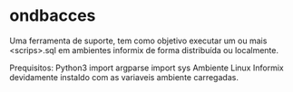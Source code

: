 # ondbacces
Uma ferramenta de suporte, tem como objetivo executar um ou mais &lt;scrips>.sql em ambientes informix de forma distribuída ou localmente.

Prequisitos:
Python3 
import argparse
import sys
Ambiente Linux
Informix devidamente instaldo com as variaveis ambiente carregadas.
